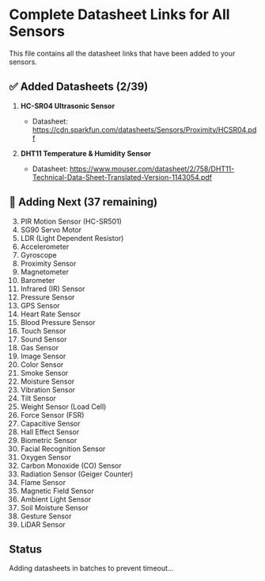 # Complete Datasheet Links for All Sensors

This file contains all the datasheet links that have been added to your sensors.

## ✅ Added Datasheets (2/39)

1. **HC-SR04 Ultrasonic Sensor**

   - Datasheet: https://cdn.sparkfun.com/datasheets/Sensors/Proximity/HCSR04.pdf

2. **DHT11 Temperature & Humidity Sensor**
   - Datasheet: https://www.mouser.com/datasheet/2/758/DHT11-Technical-Data-Sheet-Translated-Version-1143054.pdf

## 🔄 Adding Next (37 remaining)

3. PIR Motion Sensor (HC-SR501)
4. SG90 Servo Motor
5. LDR (Light Dependent Resistor)
6. Accelerometer
7. Gyroscope
8. Proximity Sensor
9. Magnetometer
10. Barometer
11. Infrared (IR) Sensor
12. Pressure Sensor
13. GPS Sensor
14. Heart Rate Sensor
15. Blood Pressure Sensor
16. Touch Sensor
17. Sound Sensor
18. Gas Sensor
19. Image Sensor
20. Color Sensor
21. Smoke Sensor
22. Moisture Sensor
23. Vibration Sensor
24. Tilt Sensor
25. Weight Sensor (Load Cell)
26. Force Sensor (FSR)
27. Capacitive Sensor
28. Hall Effect Sensor
29. Biometric Sensor
30. Facial Recognition Sensor
31. Oxygen Sensor
32. Carbon Monoxide (CO) Sensor
33. Radiation Sensor (Geiger Counter)
34. Flame Sensor
35. Magnetic Field Sensor
36. Ambient Light Sensor
37. Soil Moisture Sensor
38. Gesture Sensor
39. LiDAR Sensor

## Status

Adding datasheets in batches to prevent timeout...
